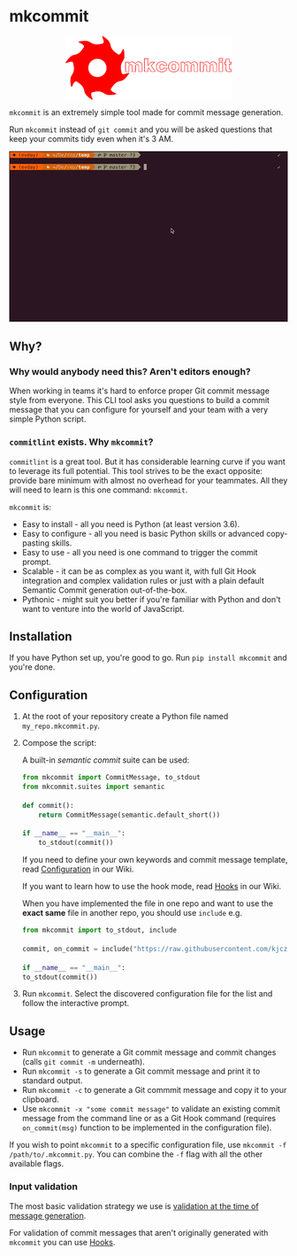 # mkcommit

<img src="static/logo.png" width="300" style="display: block;margin-left: auto;margin-right: auto;">

`mkcommit` is an extremely simple tool made for commit message generation.

Run `mkcommit` instead of `git commit` and you will be asked questions that keep your commits tidy even when it's 3 AM.

![mkcommit gif](static/mkcommit.gif)

## Why?

### Why would anybody need this? Aren't editors enough?

When working in teams it's hard to enforce proper Git commit message style from everyone. This CLI tool asks you questions to build a commit message that you can configure for yourself and your team with a very simple Python script.

### `commitlint` exists. Why `mkcommit`?

`commitlint` is a great tool. But it has considerable learning curve if you want to leverage its full potential. This tool strives to be the exact opposite: provide bare minimum with almost no overhead for your teammates. All they will need to learn is this one command: `mkcommit`.

`mkcommit` is:

- Easy to install - all you need is Python (at least version 3.6).
- Easy to configure - all you need is basic Python skills or advanced copy-pasting skills.
- Easy to use - all you need is one command to trigger the commit prompt.
- Scalable - it can be as complex as you want it, with full Git Hook integration and complex validation rules or just with a plain default Semantic Commit generation out-of-the-box.
- Pythonic - might suit you better if you're familiar with Python and don't want to venture into the world of JavaScript.

## Installation

If you have Python set up, you're good to go. Run `pip install mkcommit` and you're done.

## Configuration

1. At the root of your repository create a Python file named `my_repo.mkcommit.py`.
2. Compose the script:

    A built-in _semantic commit_ suite can be used:

    ```python
    from mkcommit import CommitMessage, to_stdout
    from mkcommit.suites import semantic

    def commit():
        return CommitMessage(semantic.default_short())

    if __name__ == "__main__":
        to_stdout(commit())
    ```

    If you need to define your own keywords and commit message template, read [Configuration](https://github.com/kjczarne/mkcommit/wiki/Configuration) in our Wiki.

    If you want to learn how to use the hook mode, read [Hooks](https://github.com/kjczarne/mkcommit/wiki/Hooks) in our Wiki.

    When you have implemented the file in one repo and want to use the **exact same** file in another repo, you should use `include` e.g.

    ```python
    from mkcommit import to_stdout, include

    commit, on_commit = include("https://raw.githubusercontent.com/kjczarne/mkcommit/master/test/res/example.semantic.mkcommit.py")

    if __name__ == "__main__":
    to_stdout(commit())
    ```

3. Run `mkcommit`. Select the discovered configuration file for the list and follow the interactive prompt.

## Usage

- Run `mkcommit` to generate a Git commit message and commit changes (calls `git commit -m` underneath).
- Run `mkcommit -s` to generate a Git commit message and print it to standard output.
- Run `mkcommit -c` to generate a Git commmit message and copy it to your clipboard.
- Use `mkcommit -x "some commit message"` to validate an existing commit message from the command line or as a Git Hook command (requires `on_commit(msg)` function to be implemented in the configuration file).

If you wish to point `mkcommit` to a specific configuration file, use `mkcommit -f /path/to/.mkcommit.py`. You can combine the `-f` flag with all the other available flags.

### Input validation

The most basic validation strategy we use is [validation at the time of message generation](https://github.com/kjczarne/mkcommit/wiki/Validators).

For validation of commit messages that aren't originally generated with `mkcommit` you can use [Hooks](https://github.com/kjczarne/mkcommit/wiki/Hooks).
